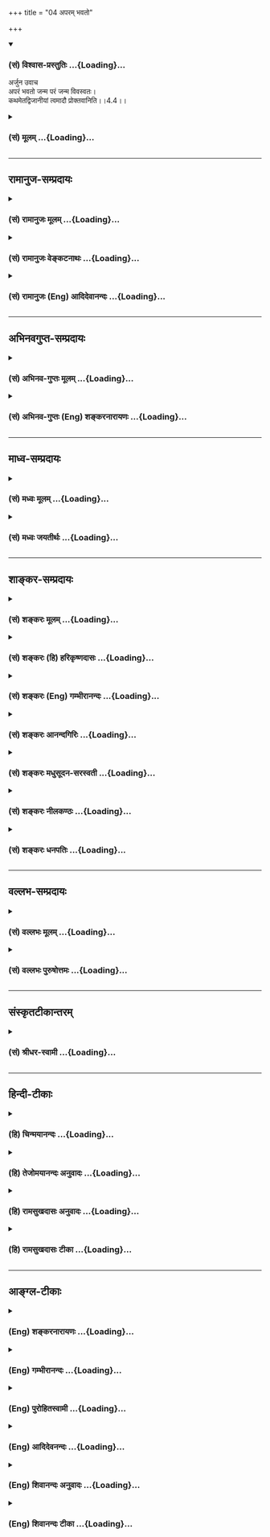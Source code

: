 +++
title = "04 अपरम् भवतो"

+++
<div class="js_include" newlevelforh1="3" title="(सं) विश्वास-प्रस्तुतिः" unfilled url="/purANam/mahAbhAratam/06-bhIShma-parva/02-bhagavad-gItA-parva/saMskRtam/vishvAsa-prastutiH/04_jnAna-yogaH_brahmArp/04_aparam_bhavato.md">
<details open><summary><h3>(सं) विश्वास-प्रस्तुतिः ...{Loading}...</h3></summary>

अर्जुन उवाच  
अपरं भवतो जन्म परं जन्म विवस्वतः।  
कथमेतद्विजानीयां त्वमादौ प्रोक्तवानिति।।4.4।।
</details>
</div>
<div class="js_include collapsed" newlevelforh1="3" title="(सं) मूलम्" unfilled url="/purANam/mahAbhAratam/06-bhIShma-parva/02-bhagavad-gItA-parva/saMskRtam/mUlam/04_jnAna-yogaH_brahmArp/04_aparam_bhavato.md">
<details><summary><h3>(सं) मूलम् ...{Loading}...</h3></summary>

अर्जुन उवाच  
अपरं भवतो जन्म परं जन्म विवस्वतः।  
कथमेतद्विजानीयां त्वमादौ प्रोक्तवानिति।।4.4।।
</details>
</div>


_________________
## रामानुज-सम्प्रदायः
<div class="js_include collapsed" newlevelforh1="3" title="(सं) रामानुजः मूलम्" unfilled url="/purANam/mahAbhAratam/06-bhIShma-parva/02-bhagavad-gItA-parva/saMskRtam/rAmAnujaH/mUlam/04_jnAna-yogaH_brahmArp/04_aparam_bhavato.md">
<details><summary><h3>(सं) रामानुजः मूलम् ...{Loading}...</h3></summary>

।।4.4।। अर्जुन उवाच कालसंख्यया **अपरम्** अस्मज्जन्मसमकालमं हि **भवतो जन्म
विवस्वतः च** कालसंख्यया परम् अष्टाविंशतिचतुर्युगसंख्यातम् **त्वम् एव आदौ
प्रोक्तवान् इति कथम् एतद्** असम्भावनीयं विशेषण यथार्थं **जानीयाम्।  
  
ननु जन्मान्तरेण अपि वक्तुं शक्यम् जन्मान्तरकृतस्य महतां स्मृतिः च
युज्यते। इति अत्र न कश्चिद् विरोधः। न च असौ वक्तारम् एनं वसुदेवतनयं
सर्वेश्वरं न जानाति यत एवं वक्ष्यति परं ब्रह्म परं धाम पवित्रं परमं
भवान्। पुरुषं शाश्वतं दिव्यमादिदेवमजं विभुम्।। आहुस्त्वामृषयः सर्वे
देवर्षिर्नारदस्तथा। असितो देवलो व्यासः स्वयं चैव ब्रवीषि मे।। (10।1213)
इति। युधिष्ठिरराजसूयादिषु भीष्मादिभ्यः च असकृत् श्रुतम् कृष्ण एव हि
लोकानामुत्पत्तिप्रभवाप्ययः। कृष्णस्य हि कृते भूतमिदं विश्वं चराचरम्।।
(महा0 सभा0 38।23) इत्येवमादिषु कृष्णस्य हि कृते इति कृष्णस्य शेषभूतम्
इदं कृत्स्नं जगद् इत्यर्थः। अत्र उच्यते जानाति एव अयं भगवन्तं वसुदेवतनयं
पार्थः। जानतः अपि अजानतः इव पृच्छतः अयम् आशयः
निखिलहेयप्रत्यनीककल्याणैकतानस्य सर्वेश्वरस्य सर्वज्ञस्य सत्यसंकल्पस्य च
अवाप्तसमस्तकामस्य कर्मपरवशदेवमनुष्यादिसजातीयं जन्म किम् इन्द्रजालादिवत्
मिथ्या किं वा सत्यम् सत्यत्वे च कथं जन्मप्रकारः किमात्मकः अयं देहः कश्च
जन्महेतुः कदा च जन्म किमर्थं वा जन्म इति परिहारप्रकारेण प्रश्नार्थो
विज्ञायते।**

</details>
</div>
<div class="js_include collapsed" newlevelforh1="3" title="(सं) रामानुजः वेङ्कटनाथः" unfilled url="/purANam/mahAbhAratam/06-bhIShma-parva/02-bhagavad-gItA-parva/saMskRtam/rAmAnujaH/venkaTanAthaH/04_jnAna-yogaH_brahmArp/04_aparam_bhavato.md">
<details><summary><h3>(सं) रामानुजः वेङ्कटनाथः ...{Loading}...</h3></summary>

  
  
।।4.4।। प्रसङ्गात्स्वस्वभावोक्तिः गी.सं.8 इति सङ्ग्रहश्लोकानुसारेणाह
अस्मिन् प्रसङ्ग इति। कर्तव्यतादृढीकरणार्थकथाप्रसङ्गे
इत्यर्थः। भगवदवतारयाथात्म्यं अकर्मवश्यत्वादिरूपम्। यथावदिति
प्रातिभासिकत्वादिप्रतिक्षेपकप्रमाणोपपत्तिपूर्वकमित्यर्थः।
परावरशब्दाभ्यां न दैवमानुषत्वरूपजातिवैषम्यमुच्यते
तस्योपदेशविरोधित्वाभावात् देवानामपि देवत्वेन च कृष्णस्य विदितत्वात्
जन्मशब्दस्य जननवाचितया साक्षाज्जातिवाचकत्वाभावात् आदाविति कालविरोधस्य च
व्यक्तमुक्तत्वात्बहूनि मे व्यतीतानि 4।5यदा यदा हि 4।7युगे युगे 4।8
इत्येवमादिरूपस्योत्तरस्य च कालविरोधपरिहाररूपत्वात्। अतः परावरशब्दौ
कालसङ्ख्योत्कर्षापकर्षविषयावित्यभिप्रायेणोक्तंकालसङ्ख्ययेति।
अवरत्वहेतुतया विवक्षितं कालावधिं दर्शयतिअस्मदिति। समकालमिति
अदूरविप्रकृष्टमित्यर्थः। त्वंशब्द इदानीन्तनत्वाभिप्रायतया विरोधपर इति
द्योतनायत्वमेवेत्युक्तम्। कथमेतदित्याक्षेपसूचितमुक्तं
असम्भावनीयमिति। विजानीयां इत्यत्रोपसर्गविवक्षितमाह यथार्थमिति।
जन्मान्तरस्यैवाभावाद्वा जन्मान्तरानुभूतस्य स्मृत्या योगाद्वा
वक्तुर्जन्मान्तरस्मृतिमत्तया श्रोतुरविदितत्वाद्वा खल्वेतज्जन्मावलम्बनेन
विरोधचोद्यम्। न चैतदखिलमत्र सम्भवतीति
प्रश्नमाक्षिपतिनन्विति। जन्मान्तरेणापि वक्तुं शक्यमिति नहि तदानीन्तनेन
जन्मना तदानीन्तनायोपदेशो विरुद्ध इत्यर्थः। महतामिति न केवलमीश्वरस्य
कृष्णस्य अन्येषामपि महतामिति भावः। श्रूयन्ते हि जातिस्मरवृत्तान्ताःजातिं
स्मरति पौर्विकीम् 4।148 इति च मनुः। युज्यत इति अनुभवेन संस्कारे प्रागेव
निष्पन्ने तस्य च अदृष्टविशेषादिवशादुद्बोधे जन्मान्तरानुभूतस्मृतौ न
काचिदयुक्तिः यथा प्रथमस्तन्यपाने स्तन्यस्य पिपासाशान्तिहेतुत्वस्मृताविति
भावः। महतामन्येषां स्मृतिः ईश्वरस्य तु प्राचीनवृत्तान्तगोचरः
साक्षात्कारः स्मृतिरित्युपचर्यते। कश्चिदिति कालविप्रकर्षरूपो वा
कारणाभावादिरूपो वेत्यर्थः। असाविति वृद्धोपसेवादिभिः
श्रुतादिबहुलोऽर्जुनः। वक्तारमिति विवस्वते प्रोक्तवानहं इति स्वस्मै
वक्तारम् यद्वा विवस्वते वक्तारमित्यर्थः। एनं वसुदेवतनयमिति।
मानुषव्यापारजन्मभ्यां तिरोहितेश्वरभावमपीत्यभिप्रायः। सर्वेश्वरमिति
विवस्वदादीनामपीश्वरमिति भावः यद्वा
गोवर्धनोद्धरणाद्यतिमानुषवृत्तान्तैरवतारदशायामेव चतुर्भुजत्वादिना च
व्यञ्जितेश्वरत्वमिति भावः। उक्तज्ञानसद्भावं कार्येण व्यवहारेण
कारणेनोपदेशेन च स्थापयति यत एवमिति। एवं
अनेकाप्ततमोपदेशादिभिरीश्वरत्वनिष्कर्षपूर्वकमित्यर्थः। अर्जुनस्य
स्ववाक्येन स्वोक्तमहर्षिगणोपदेशेन च ज्ञानानुमानमुक्तम् भारतकथावगतेन
बन्धूपदेशेन च ज्ञानवत्तामाह युद्धिष्ठिरेति। बहुष्वपि
वृत्तान्तेष्वाप्ततमेभ्यो बहुभ्यो बहुधा श्रुतमित्यर्थः। कृष्ण एवेति
स्थितिहेतुत्वेन प्रसिद्धः स एवोत्पत्त्यादेरपि हेतुः न तु ब्रह्मरुद्रादिः
प्रधानादिर्वा यद्वा लौकिकैः पुरुषैर्वसुदेवतनयतया प्रतीयमानः कृष्ण
एवेत्यर्थः। हिशब्दः एको ह वै नारायण आसीत् महो.1।1
इत्यादिश्रुतिप्रसिद्धिं दर्शयति। लोकानामिति। लोकस्तु भुवने जने अमरः3।3।2
तत्रान्यतरविवक्षायामितरदार्थम् उत्पत्त्यप्ययशब्दावत्रोत्पादकनाशकपरौ।
चकारः प्रसिद्धिप्रकर्षादनुक्तं स्थितिहेतुत्वादिकं समुच्चिनोति। एवं यतो
वा इमानि भूतानि तै.उ.3।1।1 इत्यादिना ब्रह्मलक्षणतयोक्तं
सर्वकारणत्वमुक्तम्। अत एव हिपरं ब्रह्म इत्यर्जुनोक्तिः कृष्णस्य हीत्यत्र
हिशब्देन पतिं विश्वस्य तै.ना.10।1 करणाधिपाधिपः श्वे.उ.6।9
इत्यादिप्रसिद्धिः सूच्यते। कृते इत्यस्य
अनेकार्थसाधारणत्वात्तादर्थ्यपरत्वव्यञ्जनायाहकृष्णस्य शेषभूतमिति। अत्र
च्विप्रत्ययाभावात् स्वाभाविकत्वं सूचितन्दासभूताः स्वतः सर्वे पां.रा.
इत्यादिवत्। कृष्णस्य कृते भूतमिति कृष्णार्थमुत्पन्नं सत्तायोगि
चेत्यर्थः। जन्माद्यस्य यतः ब्र.सू.1।1।3 इमानि भूतानि तै.उ.3।1।1
इत्यादिवदत्रापीदंशब्दः तत्तत्प्रमाणसिद्धविचित्रचेतनाचेतनसमुदायपरः
पूर्वार्थोक्तसृज्यत्वसंहार्यत्वादिप्रकारानुवादपरो वा। तेन
तदधीनोत्पत्त्यादिमत्त्वात्तादर्थ्ये हेतुरुक्तो भवतिकस्योदरे
हरविरञ्चमुखप्रपञ्जः को रक्षतीममजनिष्ट च कस्य नाभेः। क्रान्त्वा निगीर्य
पुनरुद्गिरति त्वदन्यः कः केन वैष परवानिति शक्यशङ्कः इत्यादिवत्। अथ
चोद्यवादिनोक्तमभ्युपगमेन प्रतिवक्ति जानात्येवेति। अवधारणेन नास्मिन्नंशे
विवाद इति सूचितम्। अयमिति निर्देशः पूर्ववच्छ्रुतार्थत्वं सूचयति।
वसुदेवसूनुंभगवान् इति जानातीत्यर्थः। नामपरो गुणपरो वाऽत्र भगवच्छब्दः।
वसुदेवसूनुपार्थशब्दाभ्यां मातुलसुतत्वपैतृष्वसेयत्वसूचनेन
इतरपुरुषवदीश्वरत्वादितिरोधायकप्राकृतसम्बन्धे सत्यपि सुकृतवशादुपदेशवशाच्च
जानातीत्यभिप्रेतम्। तर्हि प्रश्नो निरवकाश इत्यत्राह जानतोऽपीति।
नात्यन्ताज्ञातमनेन पृच्छ्यते ज्ञातमेव विशेषान्तरजिज्ञासया परिपृष्टमिति
भावः। अजानत इवेत्यनेन विनयगर्भपरिप्रश्नप्रकारश्च सूचितः।
अज्ञातांशबुभुत्सां जन्मादेर्मिथ्यात्वादिशङ्कां च जनयन्तो भगवति
ज्ञातांशविशेषा उपादीयन्तेनिखिलेत्यादिषष्ठ्यन्तपदैः। निखिलहेयप्रत्यनीकेति
यः परगतमपि जन्मजरादिहेयं निवर्तयति स कथं स्वयं तदेवोपाददीतेति
भावः। कल्याणैकतानस्येति स्वरूपानन्दतृप्तस्य किं जन्मना इति
भावः। सर्वेश्वरस्येति यदि कश्चित्स्वच्छन्दोऽस्य नियन्ता स्यात्तदा जन्मादि
घटेत न च सोऽस्तीत्याशयः। सर्वज्ञस्येति यद्यसौ स्वस्य हितमहितं च न जानाति
तदा हि स्वेच्छयैव बालादीनामग्न्यादिस्पर्शवज्जन्मादिपरिग्रहः
स्यादित्यभिप्रायः। सत्यसङ्कल्पस्येति हिताहितज्ञाने सत्यपि कश्चिच्छुष्के
पतिष्यामीति कर्दमे पतति न चासौ तथेति हृदयम् यद्वा
लोकरक्षणाद्यर्थमेवावतार इति हि परमोत्तरं स्यात् तदप्ययुक्तं
सङ्कल्पमात्रेण रक्षणाद्युपपत्तेरिति भावः। अवाप्तसमस्तकामस्येति यदि साध्यं
किञ्चित्प्रयोजनं स्यात् तदा तदर्थं जन्मादि परिगृह्येत न च तदप्यस्तीति
भावः। एवं च सतीश्वरो न वस्तुतो जन्मादिमान् अकर्मवश्यत्वात्
मुक्तात्मवत्इत्यन्वयेन यो जन्मादिमान् स कर्मवश्यः यथा संसारी इति
व्यतिरेकेण चैकमनुमानम् तत्रैव पक्षसाध्यादौ
जन्मकारणभूतेश्वरादिनियोगाविषयत्वादिति द्वितीयम् द्वयोरप्यनुमानयोः यो
यत्कारणरहितः न स तत्कार्यवान् यथा सम्प्रतिपन्न इति सामान्यतो वा
व्याप्तिः सर्वेश्वरत्वादित्युक्ते तु न दृष्टान्तः केवलव्यतिरेकिविवक्षा
तु देहपरिग्रहरहितघटादिसपक्षसद्भावात् केवलव्यतिरेकिप्रामाण्यस्य च
सामान्यतो यामुनाचार्यादिभिर्निरस्तत्वादयुक्ता। एवं देहपरिग्रहाद्यभावे
सङ्कुचितज्ञानशून्यत्वात् प्रतिहतसङ्कल्परहितत्वात् अपूर्णकामत्वरहितत्वात्
साध्यप्रयोजनरहितत्वादिति मुक्तात्मघटादिदृष्टान्तेन हेतवः। यद्वा
परमसाम्यापन्नान् मुक्तानेव दृष्टान्तीकृत्य
सर्वज्ञत्वात्सत्यसङ्कल्पत्वादवाप्तसमस्तकामत्वादित्येव हेतवः। एवं यदि
जन्मादयः स्युः तदा
कर्मवश्यत्वमनीश्वरत्वमसर्वज्ञत्वमसत्यसङ्कल्पत्वमपूर्णकामत्वं च
क्षेत्रज्ञवत्स्यादिति प्रसङ्गाश्च विवक्षिताः। निखिलहेय
इत्याद्युक्तोभयलिङ्गत्वे च हेतवः सर्वेश्वरत्वादयः।
पूर्वोक्ताकारविरोधितया मिथ्यात्वशङ्काहेतुः सामान्यतो विदितो जन्मप्रकार
उच्यते कर्मपरवशदेवमनुष्यादिसजातीयमिति कर्मपरवशा देवमनुष्यादयः तेषां
सजातीयं तज्जन्मसमानतया प्रतीयमानमित्यर्थः। यद्वा जन्मशब्दोऽत्र
जायमानविग्रहपरः ईश्वरेण परिगृह्यमाणत्वात् इन्द्रजालादिवदित्युक्तम्।
स्वेच्छया परेषां विचित्रभ्रमजननं हीन्द्रजालम् तेनात्र तत्प्रतिभानलक्षणा।
आदिशब्देन शैलूषभूमिकापरिग्रहादि गृह्यते। मिथ्यात्वपक्षे न तत्र
कश्चित्प्रकारो निरूपणीय इति कृत्वा सत्यत्वपक्षे शङ्कते सत्यत्व
इति। कथमिति किं पारमेश्वरस्वभावपरित्यागेन अन्यथा वा इत्यर्थः। किमात्मक इति
किं त्रिगुणात्मकः उताप्राकृतः इत्यर्थः। अयमिति भूतसङ्घसंस्थानवत्प्रतीयमान
इति भावः। देह इति उपचयरूपतया ह्युपलभ्यत इति भावः। कश्च जन्महेतुरिति किं
सङ्कल्पमात्रं उतेश्वरस्यापि स्वेच्छापरिगृहीते पुण्यपापे इत्यर्थः। कदा
चेति किं पुण्यपापविपाककाले उत धर्मग्लान्यादिकाले इत्यर्थः। किमर्थं चेति
किं सुखदुःखोपभोगार्थम् उत साधुपरित्राणाद्यर्थं इत्यर्थः। इत्ययमाशय
इत्यन्वयः। ननुअवरम् इतिश्लोके व्याघातमात्रमेव चोद्यते तत्र बहुषु
प्रश्नेष्वाशय इति कुतोऽवगतं इत्यत्राह परिहारेति। अयमभिप्रायः न ह्यन्यस्य
प्रश्ने तदन्यविषयतया प्रतिवचनमुपपद्यते तथा सति
प्रतिवक्तुरनभिप्रायज्ञतादिप्रसङ्गात् अतो यावद्विषयं प्रतिवचनं तावद्विषय
एवायं प्रश्न इत्यभ्युपगन्तव्यम्। अत्र च प्रतिवचने चतुर्भिः
श्लोकैर्जन्मसत्यत्वं जन्मप्रकारः देहयाथात्म्यं जन्मनो हेतुकालप्रयोजनानि
च क्रमात् प्रतिपाद्यानि प्रतीयन्ते अतस्तान्येव
प्रष्टव्यतयाऽभिप्रेतानीति।

</details>
</div>
<div class="js_include collapsed" newlevelforh1="3" title="(सं) रामानुजः (Eng) आदिदेवानन्दः" unfilled url="/purANam/mahAbhAratam/06-bhIShma-parva/02-bhagavad-gItA-parva/saMskRtam/rAmAnujaH/english/AdidevAnandaH/04_jnAna-yogaH_brahmArp/04_aparam_bhavato.md">
<details><summary><h3>(सं) रामानुजः (Eng) आदिदेवानन्दः ...{Loading}...</h3></summary>

4.4 Arjuna said According to the calculation of time, your birth was
indeed later, contemporaneous with our births. And the birth of Vivasvan
was at an earlier time, reckoned as twenty-eight cycles of units of four
Yugas each. How can I understand as true that you taught it in the
beginning; Now, there is no contradiction here, for it was ite possible
that He had taught Vivasvan in a former birth. The memory of what was
done in former births is ite natural for great men. This should not be
taken to mean that Arjuna does not know the son of Vasudeva, the
speaker, as the Lord of all. Because he (Arjuna) says later on: 'You are
the Supreme Brahman, the Supreme Light and the Supreme Purifier. All the
seers proclaim You as the eternal Divine Purusa, the Primal Lord, unborn
and all-pervading. So also proclaim the divine sage Narada, Asita,
Devala and Vyasa. You Yourself also are saying this to me' (10.12-13.)
Arjuna had heard repeatedly from Bhisma and others during the Rajasuya
sacrifice of Yudhisthira, 'Krsna alone is the cause of creation and
submergence of all the worlds. This universe, consisting of things both
animate and inanimate, was created for the sake of Krsna' (Ma. Bha.,
2.38.23) 'The entire universe is subservient to Krsna' is the meaning of
'For the sake of Krnsa'. This apparent contradiction may be explained as
follows: Arjuna surely knows the son of Vasudeva as the Bhagavan. Though
knowing Him as such, he estions as if he did not know Him. This is his
intention. Can the birth of the Lord of all, who is antagonistic to all
that is evil and wholly auspicious, omniscient, whose will is always
true and whose desires are fulfilled - can the birth of such a Person be
of the same nature as that of the gods, men etc., who are subject to
Karma; Or can it be false like the illusions of a magical show; Or could
it be real; In other words, is the birth of the Supreme Being as the
incarnate a real fact or a mere illusory phenomenon produced by a
magician's art; If His birth is real, what is the mode of His birth;
What is the nature of His body; What is the manner of His birth; What is
the nature of this body of His; What is the casue of His birth; To what
end is He born; The way in which Sri Krsna answers Arjuna's estion,
justifies the construing of his estion in this way.

</details>
</div>


_________________
## अभिनवगुप्त-सम्प्रदायः
<div class="js_include collapsed" newlevelforh1="3" title="(सं) अभिनव-गुप्तः मूलम्" unfilled url="/purANam/mahAbhAratam/06-bhIShma-parva/02-bhagavad-gItA-parva/saMskRtam/abhinava-guptaH/mUlam/04_jnAna-yogaH_brahmArp/04_aparam_bhavato.md">
<details><summary><h3>(सं) अभिनव-गुप्तः मूलम् ...{Loading}...</h3></summary>

।।4.4।। अपरमिति। अर्जुनो भगवत्स्वरूपं जानन्नपि लोके स्फुटीकर्तुं पृच्छति।

</details>
</div>
<div class="js_include collapsed" newlevelforh1="3" title="(सं) अभिनव-गुप्तः (Eng) शङ्करनारायणः" unfilled url="/purANam/mahAbhAratam/06-bhIShma-parva/02-bhagavad-gItA-parva/saMskRtam/abhinava-guptaH/english/shankaranArAyaNaH/04_jnAna-yogaH_brahmArp/04_aparam_bhavato.md">
<details><summary><h3>(सं) अभिनव-गुप्तः (Eng) शङ्करनारायणः ...{Loading}...</h3></summary>

4.4 Even though he knows the nature of the Lord, Arjuna asks this estion
in order to publisize it to the world.

</details>
</div>


_________________
## माध्व-सम्प्रदायः
<div class="js_include collapsed" newlevelforh1="3" title="(सं) मध्वः मूलम्" unfilled url="/purANam/mahAbhAratam/06-bhIShma-parva/02-bhagavad-gItA-parva/saMskRtam/madhvaH/mUlam/04_jnAna-yogaH_brahmArp/04_aparam_bhavato.md">
<details><summary><h3>(सं) मध्वः मूलम् ...{Loading}...</h3></summary>

।।4.4।। मयि सर्वाणि 3।30 इत्युक्तम्। तन्माहात्म्यमादितो ज्ञातुं पृच्छति
अपरमिति।

</details>
</div>
<div class="js_include collapsed" newlevelforh1="3" title="(सं) मध्वः जयतीर्थः" unfilled url="/purANam/mahAbhAratam/06-bhIShma-parva/02-bhagavad-gItA-parva/saMskRtam/madhvaH/jayatIrthaH/04_jnAna-yogaH_brahmArp/04_aparam_bhavato.md">
<details><summary><h3>(सं) मध्वः जयतीर्थः ...{Loading}...</h3></summary>

।।4.4।। ननुनत्वेवाहं 2।12 इत्यादिना
सर्वप्रकारेणोत्पत्तिविनाशराहित्यमुक्तं भगवतः तच्छ्रुत्वा कथंअपरं इति
पृच्छति इत्यत आह **मयी**ति। **तन्माहात्म्य**मित्युपलक्षणम्। आदितः
प्रमितिकारणतः। मयि सर्वाणि 3।30 इत्यत्र परमेश्वरस्य माहात्म्यं
पूज्यत्वादिलक्षणमुक्तम्। अर्जुनस्य पूजकत्वादिकम्। तमिममीश्वरजीवयोः
पूज्यपूजकत्वादिना भगवताऽङ्गीकृतं भेदं प्रमाणेन ज्ञातुमेवं
पृच्छतीत्यर्थः।

</details>
</div>


_________________
## शाङ्कर-सम्प्रदायः
<div class="js_include collapsed" newlevelforh1="3" title="(सं) शङ्करः मूलम्" unfilled url="/purANam/mahAbhAratam/06-bhIShma-parva/02-bhagavad-gItA-parva/saMskRtam/shankaraH/mUlam/04_jnAna-yogaH_brahmArp/04_aparam_bhavato.md">
<details><summary><h3>(सं) शङ्करः मूलम् ...{Loading}...</h3></summary>

।।4.4।। **अपरम्** अर्वाक् वसुदेवगृहे **भवतो जन्म**। परं पूर्वं सर्गादौ
**जन्म** उत्पत्तिः **विवस्वतः** आदित्यस्य। तत् **कथम् एतत् विजानीयाम्**
अविरुद्धार्थतया यः **त्व**मेव **आदौ प्रोक्तवान्** इमं योगं स **एव**
इदानीं मह्यं प्रोक्तवानसि **इति**।। या वासुदेवे अनीश्वरासर्वज्ञाशङ्का
मूर्खाणाम् तां परिहरन् **श्रीभगवानुवाच** यदर्थो ह्यर्जुनस्य प्रश्नः
श्रीभगवानुवाच

</details>
</div>
<div class="js_include collapsed" newlevelforh1="3" title="(सं) शङ्करः (हि) हरिकृष्णदासः" unfilled url="/purANam/mahAbhAratam/06-bhIShma-parva/02-bhagavad-gItA-parva/saMskRtam/shankaraH/hindI/harikRShNadAsaH/04_jnAna-yogaH_brahmArp/04_aparam_bhavato.md">
<details><summary><h3>(सं) शङ्करः (हि) हरिकृष्णदासः ...{Loading}...</h3></summary>

।।4.4।। भगवान्ने असङ्गत कहा ऐसी धारणा किसीकी न हो जाय अतः उसको दूर करनेके
लिये शङ्का करता हुआसा अर्जुन बोला आपका जन्म तो अर्वाचीन है अर्थात् अभी
वसुदेवके घरमें हुआ है और सूर्यकी उत्पत्ति पहले सृष्टिके आदिमें हुई थी।
तब मैं इस बातको अविरुद्धार्थयुक्त ( सुसङ्गत ) कैसे समझूँ कि जिन आपने इस
योगको आदिकालमें कहा था वही आप मुझसे कह रहे हैं।

</details>
</div>
<div class="js_include collapsed" newlevelforh1="3" title="(सं) शङ्करः (Eng) गम्भीरानन्दः" unfilled url="/purANam/mahAbhAratam/06-bhIShma-parva/02-bhagavad-gItA-parva/saMskRtam/shankaraH/english/gambhIrAnandaH/04_jnAna-yogaH_brahmArp/04_aparam_bhavato.md">
<details><summary><h3>(सं) शङ्करः (Eng) गम्भीरानन्दः ...{Loading}...</h3></summary>

4.4 Bhavatah, Your; janma, was aparam, later, in the abode of Vasudeva;
(whereas) the birth vivasvatah, of Visvasvan, the Sun; was param,
earlier, in the beginning of creation. Therefore, katham, how; vijanyam,
am I to understand; etat, this, as not inconsistent; iti, that; tvam,
You, yourself; who proktavan, insturcted this Yoga; adau, in the
beginning, are the same person who are now teaching me; By way of
demolishing the doubt of fools with regard to Vasudeva, that He has no
God-hood and omniscience-to which very purpose was Arjuna's estion-

</details>
</div>
<div class="js_include collapsed" newlevelforh1="3" title="(सं) शङ्करः आनन्दगिरिः" unfilled url="/purANam/mahAbhAratam/06-bhIShma-parva/02-bhagavad-gItA-parva/saMskRtam/shankaraH/AnandagiriH/04_jnAna-yogaH_brahmArp/04_aparam_bhavato.md">
<details><summary><h3>(सं) शङ्करः आनन्दगिरिः ...{Loading}...</h3></summary>

।।4.4।। भगवति लोकस्यानीश्वरत्वशङ्कां निवर्तयितुं चोद्यमुद्भावयति
**भगवतेति।** परिहारार्थं भगवतो मनुष्यवदवस्थितस्यानीश्वरत्वमुपेत्य
तद्वचने शङ्कितविप्रतिषेधस्येतिशेषः। भगवतो निजरूपमुपेत्य नेदं चोद्यंकिंतु
लीलाविग्रहं गृहीत्वेति वक्तुं चोद्यमिवेत्युक्तम्। एतच्छब्दार्थमेव
स्फुटयति **यस्त्वमिति।**

</details>
</div>
<div class="js_include collapsed" newlevelforh1="3" title="(सं) शङ्करः मधुसूदन-सरस्वती" unfilled url="/purANam/mahAbhAratam/06-bhIShma-parva/02-bhagavad-gItA-parva/saMskRtam/shankaraH/madhusUdana-sarasvatI/04_jnAna-yogaH_brahmArp/04_aparam_bhavato.md">
<details><summary><h3>(सं) शङ्करः मधुसूदन-सरस्वती ...{Loading}...</h3></summary>

।।4.4।। या भगवति वासुदेवे मनुष्यत्वेनासर्वज्ञत्वानित्यत्वाशङ्का मूर्खाणां
तामपनेतुमनुवदन्नर्जुन आशङ्कते अपरमल्पकालीनमिदानींतनं वसुदेवगृहे भवतो
जन्म शरीरग्रहणं विहीनं च मनुष्यत्वात् परं बहुकालीनं सर्गादिभवं उत्कृष्टं
च देवत्वात् विवस्वतो जन्म। अत्रात्मनो जन्माभावस्य
प्राग्व्युत्पादितत्वाद्देहाभिप्रायेणैवार्जुनस्य प्रश्नः। अतः
कथमेतद्विजानीयामतिविरुद्धार्थतया। एतच्छब्दार्थमेव विवृणोति त्वमादौ
प्रोक्तवानिति। त्वमिदानींतनो मनुष्योऽसर्वज्ञः सर्गादौ पूर्वतनाय
सर्वज्ञायादित्याय प्रोक्तवानिति विरुद्धार्थमेतदिति भावः। अत्रायं
निर्गलितोऽर्थः एतद्देहावच्छिन्नस्य तव देहान्तरावच्छेदेन वा आदित्यं
प्रत्युपदेष्टृत्वं एतद्देहेन वा। नाद्यः। जन्मान्तरानुभूतस्यासर्वज्ञेन
स्मर्तुमशक्यत्वात्। अन्यथा ममापि जन्मान्तरानुभूतस्मरणप्रसङ्गः। तव मम च
मनुष्यत्वेनासर्वज्ञत्वाविशेषात्। तदुक्तमभियुक्तैःजन्मान्तरानुभूतं च न
स्मर्यते इति। नापि द्वितीयः। सर्गादाविदानींतनस्य देहस्यासद्भावात्। तदेवं
देहान्तरेण सर्गादौ सद्भावसंभवेऽपीदानीं तत्स्मरणानुपपत्तिः। अनेन देहेन
स्मरणोपपत्तावपि सर्गादौ सद्भावानुपपत्तिरित्यसर्वज्ञत्वानित्यत्यत्वाभ्यां
द्वावर्जुनस्य पूर्वपक्षौ।

</details>
</div>
<div class="js_include collapsed" newlevelforh1="3" title="(सं) शङ्करः नीलकण्ठः" unfilled url="/purANam/mahAbhAratam/06-bhIShma-parva/02-bhagavad-gItA-parva/saMskRtam/shankaraH/nIlakaNThaH/04_jnAna-yogaH_brahmArp/04_aparam_bhavato.md">
<details><summary><h3>(सं) शङ्करः नीलकण्ठः ...{Loading}...</h3></summary>

।।4.4।। भगवद्देहस्य वसुदेवादुत्पत्तिं मन्वानोऽर्जुन उवाच **अपरमिति।**
अपरमर्वाक्कालिकं परं बहुकालिकं विजानीयाम्। यद्यपि शब्दादयमर्थो
ज्ञातस्तथापि विरुद्धस्य वाक्यस्याबोधकत्वात्कथमेतद्विजानीयामित्युक्तम्।
पदयोजना स्पष्टा।

</details>
</div>
<div class="js_include collapsed" newlevelforh1="3" title="(सं) शङ्करः धनपतिः" unfilled url="/purANam/mahAbhAratam/06-bhIShma-parva/02-bhagavad-gItA-parva/saMskRtam/shankaraH/dhanapatiH/04_jnAna-yogaH_brahmArp/04_aparam_bhavato.md">
<details><summary><h3>(सं) शङ्करः धनपतिः ...{Loading}...</h3></summary>

।।4.4।। भगवति वासुदेवे मनुष्यवत् स्थिते याऽनीश्वरत्वासर्वज्ञत्वशङ्का
मूर्खाणां तत्परिहाराय चोद्यमिव कुर्वन्नर्जुन उवाच। भवतो जन्मापरं
अर्वाचीनं वसुदेवग्रहे। विवस्वतो जन्म परं पूर्वं सर्गादौ।
तत्तस्मादेतज्ज्ञानं त्वमेवादौ प्रोक्तवानिति कथं विजानीयाम्। यत्तु
अपरमतिहीनं न मनुष्यत्वात् परमुत्कृष्टं च देवत्वात् इति तत्तु त्वमादौ
प्रोक्तवानिति वाक्यशेषविरोधादुपेक्ष्यम्। भाष्यस्योपलक्षणपरत्वेन
तदविरोधेन वा ग्राह्यम्। आदित्यं प्रत्युपदेष्टा सर्वज्ञ ईश्वरस्त्वं तु
तदन्यत्वादनीश्वरः। तत एवासर्वज्ञश्चेत्येवं तस्माद्विरुद्धमिदमहमादौ
प्रोक्तवानिति।

</details>
</div>


_________________
## वल्लभ-सम्प्रदायः
<div class="js_include collapsed" newlevelforh1="3" title="(सं) वल्लभः मूलम्" unfilled url="/purANam/mahAbhAratam/06-bhIShma-parva/02-bhagavad-gItA-parva/saMskRtam/vallabhaH/mUlam/04_jnAna-yogaH_brahmArp/04_aparam_bhavato.md">
<details><summary><h3>(सं) वल्लभः मूलम् ...{Loading}...</h3></summary>

।।4.4।। अत्र भगवदवतारयाथात्म्यगर्भितं प्रश्नं चिकीर्षुर्विवस्वन्तं प्रति
त्वदुपदेशो न सम्भवतीति मिषेणार्जुन उवाच अपरमिति। अर्वाचीनं परमं कालीनं
सूर्यस्य जन्म। अत एतत्सम्भावनारूपं कथं विजानीयामिति।

</details>
</div>
<div class="js_include collapsed" newlevelforh1="3" title="(सं) वल्लभः पुरुषोत्तमः" unfilled url="/purANam/mahAbhAratam/06-bhIShma-parva/02-bhagavad-gItA-parva/saMskRtam/vallabhaH/puruShottamaH/04_jnAna-yogaH_brahmArp/04_aparam_bhavato.md">
<details><summary><h3>(सं) वल्लभः पुरुषोत्तमः ...{Loading}...</h3></summary>

  
  
।।4.4।। एवं श्रुत्वाऽर्जुनो भगवतोऽलौकिकस्वरूपत्वाद्विवस्वतो लौकिकत्वात्
किमर्थं भक्तिं विहाय कर्मयोगं भगवानुक्तवानिति जिज्ञासया पृच्छति अपरमिति।
मवतो जन्म प्राकट्यमपरं न विद्मते परमुत्कृष्टं पूर्वं वा यस्मात्तादृशम्
विवस्वतो जन्म परमुत्कृष्टं पश्चाज्जातं वा इति हेतोस्त्वमादौ तस्मै योगं
कथं किमभिप्रायेण प्नोक्तवानेतदहं विजानीयां जानामि तथा वदेति भावः।  
  

</details>
</div>


_________________
## संस्कृतटीकान्तरम्
<div class="js_include collapsed" newlevelforh1="3" title="(सं) श्रीधर-स्वामी" unfilled url="/purANam/mahAbhAratam/06-bhIShma-parva/02-bhagavad-gItA-parva/saMskRtam/shrIdhara-svAmI/04_jnAna-yogaH_brahmArp/04_aparam_bhavato.md">
<details><summary><h3>(सं) श्रीधर-स्वामी ...{Loading}...</h3></summary>

।।4.4।। भगवतो विवस्वन्तं प्रति योगोपदेशासंभवं पश्यन्नर्जुन उवाच
**अपरमिति।** अपरमर्वाचीनं तव जन्म परं प्राक्कालीनं विवस्वतो जन्म
तस्मात्तवाधुनिकत्वाच्चिरंतनाय विवस्वते त्वमादौ योगं
प्रोक्तवानित्येतत्कथमहं विजानीयां ज्ञातुं शक्नुयाम्।

</details>
</div>


_________________
## हिन्दी-टीकाः
<div class="js_include collapsed" newlevelforh1="3" title="(हि) चिन्मयानन्दः" unfilled url="/purANam/mahAbhAratam/06-bhIShma-parva/02-bhagavad-gItA-parva/hindI/chinmayAnandaH/04_jnAna-yogaH_brahmArp/04_aparam_bhavato.md">
<details><summary><h3>(हि) चिन्मयानन्दः ...{Loading}...</h3></summary>

।।4.4।। इस अध्याय के प्रारम्भिक श्लोक में घटनाओं के काल के विषयों में
स्पष्ट विरोधाभास है। श्रीकृष्ण ने कहा कि उन्होंने सृष्टि के प्रारम्भ में
इस योग को विवस्वान् को सिखाया। अर्जुन के लिये स्वाभाविक था कि वह
श्रीकृष्ण को देवकी के पुत्र और गोकुल के मुरलीधर कृष्ण के रूप में ही
जाने। श्रीकृष्ण की निश्चित जन्म तिथि थी और वे अर्जुन के ही समकालीन थे।
इस दृष्टि से उनका सूर्य के प्रति उपदेश करना असंभव था क्योंकि सम्पूर्ण
ग्रहों की सृष्टि के पूर्व सूर्य का अस्तित्व सिद्ध है। गीतोपदेष्टा भगवान्
श्रीकृष्ण को कोई मनुष्य न समझ ले इसलिये व्यासजी भगवान् के ही मुख से
घोषणा करवाते हैं कि

</details>
</div>
<div class="js_include collapsed" newlevelforh1="3" title="(हि) तेजोमयानन्दः अनुवादः" unfilled url="/purANam/mahAbhAratam/06-bhIShma-parva/02-bhagavad-gItA-parva/hindI/tejomayAnandaH/anuvAdaH/04_jnAna-yogaH_brahmArp/04_aparam_bhavato.md">
<details><summary><h3>(हि) तेजोमयानन्दः अनुवादः ...{Loading}...</h3></summary>

।।4.4।। अर्जुन ने कहा -- आपका जन्म अपर अर्थात् पश्चात का है और विवस्वान्
का जन्म (आपके) पूर्व का है, इसलिये यह मैं कैसे जानूँ कि (सृष्टि के) आदि
में आपने (इस योग को) कहा था;

</details>
</div>
<div class="js_include collapsed" newlevelforh1="3" title="(हि) रामसुखदासः अनुवादः" unfilled url="/purANam/mahAbhAratam/06-bhIShma-parva/02-bhagavad-gItA-parva/hindI/rAmasukhadAsaH/anuvAdaH/04_jnAna-yogaH_brahmArp/04_aparam_bhavato.md">
<details><summary><h3>(हि) रामसुखदासः अनुवादः ...{Loading}...</h3></summary>

।।4.4।। अर्जुन बोले - आपका जन्म तो अभीका है और सूर्यका जन्म बहुत पुराना
है; अतः आपने ही सृष्टिके आदिमें सूर्यसे यह योग कहा था - यह बात मैं कैसे
समझूँ;

</details>
</div>
<div class="js_include collapsed" newlevelforh1="3" title="(हि) रामसुखदासः टीका" unfilled url="/purANam/mahAbhAratam/06-bhIShma-parva/02-bhagavad-gItA-parva/hindI/rAmasukhadAsaH/TIkA/04_jnAna-yogaH_brahmArp/04_aparam_bhavato.md">
<details><summary><h3>(हि) रामसुखदासः टीका ...{Loading}...</h3></summary>

4.4।।***व्याख्या--*'अपरं भवतो जन्म परं जन्म विवस्वतः'--**आपका जन्म तो
अभी कुछ वर्ष पूर्व श्रीवसुदेवजीके घर हुआ है, पर सूर्यका जन्म सृष्टिके
आरम्भमें हुआ था। अतः आपने सूर्यको कर्मयोग कैसे कहा था; अर्जुनके इस
प्रश्नमें तर्क या आक्षेप नहीं है, प्रत्युत जिज्ञासा है। वे भगवान्के
जन्म-सम्बन्धी रहस्यको सुगमतापूर्वक समझनेकी दृष्टिसे ही प्रश्न करते हैं;
क्योंकि अपने जन्म-सम्बन्धी रहस्यको प्रकट करनेमें भगवान् ही सर्वथा समर्थ
हैं।

</details>
</div>


_________________
## आङ्ग्ल-टीकाः
<div class="js_include collapsed" newlevelforh1="3" title="(Eng) शङ्करनारायणः" unfilled url="/purANam/mahAbhAratam/06-bhIShma-parva/02-bhagavad-gItA-parva/english/shankaranArAyaNaH/04_jnAna-yogaH_brahmArp/04_aparam_bhavato.md">
<details><summary><h3>(Eng) शङ्करनारायणः ...{Loading}...</h3></summary>

4.4. Arjuna said Your birth is later, \[while\] the birth of Vivasvat is
earlier; how am then to understand that You had properly taught \[him
this\] in the beginnig ;

</details>
</div>
<div class="js_include collapsed" newlevelforh1="3" title="(Eng) गम्भीरानन्दः" unfilled url="/purANam/mahAbhAratam/06-bhIShma-parva/02-bhagavad-gItA-parva/english/gambhIrAnandaH/04_jnAna-yogaH_brahmArp/04_aparam_bhavato.md">
<details><summary><h3>(Eng) गम्भीरानन्दः ...{Loading}...</h3></summary>

4.4 Arjuna said Your birth was later, (whereas) the birth of Vivasvan
was earlier. How am I to understand this that You instructed (him) in
the beginning;

</details>
</div>
<div class="js_include collapsed" newlevelforh1="3" title="(Eng) पुरोहितस्वामी" unfilled url="/purANam/mahAbhAratam/06-bhIShma-parva/02-bhagavad-gItA-parva/english/purohitasvAmI/04_jnAna-yogaH_brahmArp/04_aparam_bhavato.md">
<details><summary><h3>(Eng) पुरोहितस्वामी ...{Loading}...</h3></summary>

4.4 Arjuna asked: My Lord! Viwaswana was born before Thee; how then
canst Thou have revealed it to him;

</details>
</div>
<div class="js_include collapsed" newlevelforh1="3" title="(Eng) आदिदेवनन्दः" unfilled url="/purANam/mahAbhAratam/06-bhIShma-parva/02-bhagavad-gItA-parva/english/AdidevanandaH/04_jnAna-yogaH_brahmArp/04_aparam_bhavato.md">
<details><summary><h3>(Eng) आदिदेवनन्दः ...{Loading}...</h3></summary>

4.4 Arjuna said Later was your birth, and earlier the birth of Vivasvan.
How then am I to understand that you taught it in the beginning;

</details>
</div>
<div class="js_include collapsed" newlevelforh1="3" title="(Eng) शिवानन्दः अनुवादः" unfilled url="/purANam/mahAbhAratam/06-bhIShma-parva/02-bhagavad-gItA-parva/english/shivAnandaH/anuvAdaH/04_jnAna-yogaH_brahmArp/04_aparam_bhavato.md">
<details><summary><h3>(Eng) शिवानन्दः अनुवादः ...{Loading}...</h3></summary>

4.4 Arjuna said Later on was Thy birth, and prior to it was the birth of
Vivasvan (the Sun); how am I to understand that Thou taughtest this Yoga
in the beginning;

</details>
</div>
<div class="js_include collapsed" newlevelforh1="3" title="(Eng) शिवानन्दः टीका" unfilled url="/purANam/mahAbhAratam/06-bhIShma-parva/02-bhagavad-gItA-parva/english/shivAnandaH/TIkA/04_jnAna-yogaH_brahmArp/04_aparam_bhavato.md">
<details><summary><h3>(Eng) शिवानन्दः टीका ...{Loading}...</h3></summary>

4.4 अपरम् later; भवतः Thy; जन्म birth; परम् prior; जन्म birth; विवस्वतः
of Vivasvan; कथम् how; एतत् this; विजानीयाम् am I to understand; त्वम्
Thou; आदौ in the beginning; प्रोक्तवान् taughtest; इत thus.Commentary
Thy birth took place later in the hourse of Vasudeva Vivasvan or
Vivasvat (the Sun) was born earlier in the beginning of evolution. How
am I to believe that Thou taughtest this Yoga in the beginning to
Vivasvan; and that Thou; the selfsame person; hast now taught it to me I
am not able to reconcile this. Be kind enought to enlighten me; O my
Lord.

</details>
</div>
